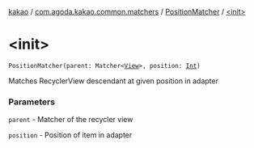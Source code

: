 [kakao](../../index.md) / [com.agoda.kakao.common.matchers](../index.md) / [PositionMatcher](index.md) / [&lt;init&gt;](./-init-.md)

# &lt;init&gt;

`PositionMatcher(parent: Matcher<`[`View`](https://developer.android.com/reference/android/view/View.html)`>, position: `[`Int`](https://kotlinlang.org/api/latest/jvm/stdlib/kotlin/-int/index.html)`)`

Matches RecyclerView descendant at given position in adapter

### Parameters

`parent` - Matcher of the recycler view

`position` - Position of item in adapter